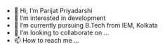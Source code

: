 - 👋 Hi, I’m Parijat Priyadarshi
- 👀 I’m interested in development
- 🌱 I’m currently pursuing B.Tech from IEM, Kolkata
- 💞️ I’m looking to collaborate on ...
- 📫 How to reach me ...

<!---
Parijat024/Parijat024 is a ✨ special ✨ repository because its `README.md` (this file) appears on your GitHub profile.
You can click the Preview link to take a look at your changes.
--->
